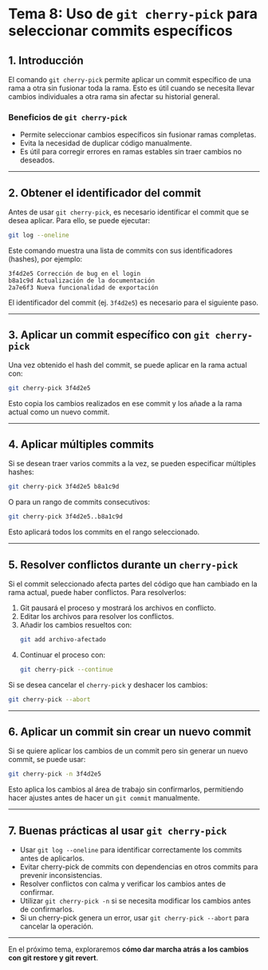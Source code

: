 # **Tema 8: Uso de `git cherry-pick` para seleccionar commits específicos**

## **1. Introducción**
El comando `git cherry-pick` permite aplicar un commit específico de una rama a otra sin fusionar toda la rama. Esto es útil cuando se necesita llevar cambios individuales a otra rama sin afectar su historial general.

### **Beneficios de `git cherry-pick`**
- Permite seleccionar cambios específicos sin fusionar ramas completas.
- Evita la necesidad de duplicar código manualmente.
- Es útil para corregir errores en ramas estables sin traer cambios no deseados.

---

## **2. Obtener el identificador del commit**
Antes de usar `git cherry-pick`, es necesario identificar el commit que se desea aplicar. Para ello, se puede ejecutar:
```bash
git log --oneline
```
Este comando muestra una lista de commits con sus identificadores (hashes), por ejemplo:
```
3f4d2e5 Corrección de bug en el login
b8a1c9d Actualización de la documentación
2a7e6f3 Nueva funcionalidad de exportación
```
El identificador del commit (ej. `3f4d2e5`) es necesario para el siguiente paso.

---

## **3. Aplicar un commit específico con `git cherry-pick`**
Una vez obtenido el hash del commit, se puede aplicar en la rama actual con:
```bash
git cherry-pick 3f4d2e5
```
Esto copia los cambios realizados en ese commit y los añade a la rama actual como un nuevo commit.

---

## **4. Aplicar múltiples commits**
Si se desean traer varios commits a la vez, se pueden especificar múltiples hashes:
```bash
git cherry-pick 3f4d2e5 b8a1c9d
```
O para un rango de commits consecutivos:
```bash
git cherry-pick 3f4d2e5..b8a1c9d
```
Esto aplicará todos los commits en el rango seleccionado.

---

## **5. Resolver conflictos durante un `cherry-pick`**
Si el commit seleccionado afecta partes del código que han cambiado en la rama actual, puede haber conflictos. Para resolverlos:
1. Git pausará el proceso y mostrará los archivos en conflicto.
2. Editar los archivos para resolver los conflictos.
3. Añadir los cambios resueltos con:
   ```bash
   git add archivo-afectado
   ```
4. Continuar el proceso con:
   ```bash
   git cherry-pick --continue
   ```
Si se desea cancelar el `cherry-pick` y deshacer los cambios:
```bash
git cherry-pick --abort
```

---

## **6. Aplicar un commit sin crear un nuevo commit**
Si se quiere aplicar los cambios de un commit pero sin generar un nuevo commit, se puede usar:
```bash
git cherry-pick -n 3f4d2e5
```
Esto aplica los cambios al área de trabajo sin confirmarlos, permitiendo hacer ajustes antes de hacer un `git commit` manualmente.

---

## **7. Buenas prácticas al usar `git cherry-pick`**
- Usar `git log --oneline` para identificar correctamente los commits antes de aplicarlos.
- Evitar cherry-pick de commits con dependencias en otros commits para prevenir inconsistencias.
- Resolver conflictos con calma y verificar los cambios antes de confirmar.
- Utilizar `git cherry-pick -n` si se necesita modificar los cambios antes de confirmarlos.
- Si un cherry-pick genera un error, usar `git cherry-pick --abort` para cancelar la operación.

---

En el próximo tema, exploraremos **cómo dar marcha atrás a los cambios con git restore y git revert**.
